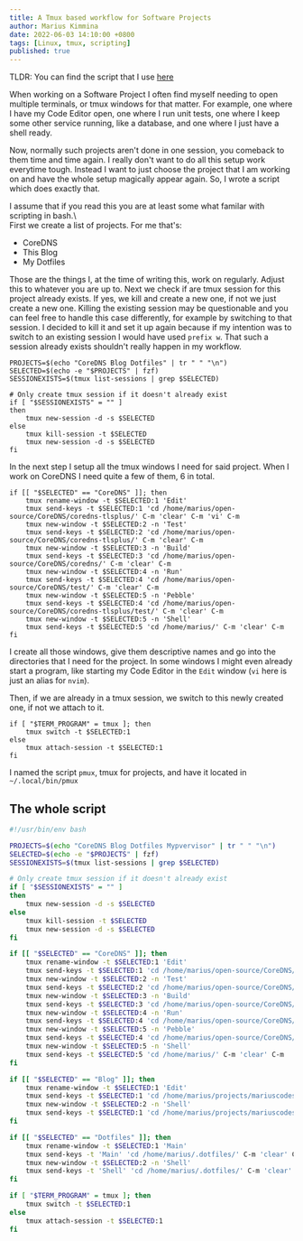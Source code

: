 ```yaml
---
title: A Tmux based workflow for Software Projects 
author: Marius Kimmina
date: 2022-06-03 14:10:00 +0800
tags: [Linux, tmux, scripting]
published: true
---
```


TLDR: You can find the script that I use [here][script]  

When working on a Software Project I often find myself needing to open multiple terminals, or tmux windows for that matter. 
For example, one where I have my Code Editor open, one where I run unit tests, one where 
I keep some other service running, like a database, and one where I just have a shell ready.

Now, normally such projects aren't done in one session, you comeback to them time and time again. I really don't want
to do all this setup work everytime tough. Instead I want to just choose the project that I am working on 
and have the whole setup magically appear again. So, I wrote a script which does exactly that.  

I assume that if you read this you are at least some what familar with scripting in bash.\  
First we create a list of projects. For me that's:
* CoreDNS
* This Blog
* My Dotfiles 

Those are the things I, at the time of writing this, work on regularly. Adjust this to whatever you are up to.
Next we check if are tmux session for this project already exists. If yes, we kill and create a new one, if not 
we just create a new one. Killing the existing session may be questionable and you can feel free to handle this case
differently, for example by switching to that session. I decided to kill it and set it up again because if my intention was
to switch to an existing session I would have used `prefix w`. That such a session already exists shouldn't really
happen in my workflow. 

```
PROJECTS=$(echo "CoreDNS Blog Dotfiles" | tr " " "\n")
SELECTED=$(echo -e "$PROJECTS" | fzf)
SESSIONEXISTS=$(tmux list-sessions | grep $SELECTED)

# Only create tmux session if it doesn't already exist
if [ "$SESSIONEXISTS" = "" ]
then
    tmux new-session -d -s $SELECTED
else
    tmux kill-session -t $SELECTED
    tmux new-session -d -s $SELECTED
fi
```

In the next step I setup all the tmux windows I need for said project.
When I work on CoreDNS I need quite a few of them, 6 in total. 

```
if [[ "$SELECTED" == "CoreDNS" ]]; then
    tmux rename-window -t $SELECTED:1 'Edit'
    tmux send-keys -t $SELECTED:1 'cd /home/marius/open-source/CoreDNS/coredns-tlsplus/' C-m 'clear' C-m 'vi' C-m
    tmux new-window -t $SELECTED:2 -n 'Test'
    tmux send-keys -t $SELECTED:2 'cd /home/marius/open-source/CoreDNS/coredns-tlsplus/' C-m 'clear' C-m
    tmux new-window -t $SELECTED:3 -n 'Build'
    tmux send-keys -t $SELECTED:3 'cd /home/marius/open-source/CoreDNS/coredns/' C-m 'clear' C-m
    tmux new-window -t $SELECTED:4 -n 'Run'
    tmux send-keys -t $SELECTED:4 'cd /home/marius/open-source/CoreDNS/test/' C-m 'clear' C-m
    tmux new-window -t $SELECTED:5 -n 'Pebble'
    tmux send-keys -t $SELECTED:4 'cd /home/marius/open-source/CoreDNS/coredns-tlsplus/test/' C-m 'clear' C-m
    tmux new-window -t $SELECTED:5 -n 'Shell'
    tmux send-keys -t $SELECTED:5 'cd /home/marius/' C-m 'clear' C-m
fi
```

I create all those windows, give them descriptive names
and go into the directories that I need for the project. In some windows I might even already start a program, 
like starting my Code Editor in the `Edit` window (`vi` here is just an alias for `nvim`).

Then, if we are already in a tmux session, we switch to this newly created one, if not we attach to it.

```
if [ "$TERM_PROGRAM" = tmux ]; then
    tmux switch -t $SELECTED:1
else
    tmux attach-session -t $SELECTED:1
fi
```

I named the script `pmux`, tmux for projects, and have it located in `~/.local/bin/pmux`

## The whole script

```bash
#!/usr/bin/env bash

PROJECTS=$(echo "CoreDNS Blog Dotfiles Mypvervisor" | tr " " "\n")
SELECTED=$(echo -e "$PROJECTS" | fzf)
SESSIONEXISTS=$(tmux list-sessions | grep $SELECTED)

# Only create tmux session if it doesn't already exist
if [ "$SESSIONEXISTS" = "" ]
then
    tmux new-session -d -s $SELECTED
else
    tmux kill-session -t $SELECTED
    tmux new-session -d -s $SELECTED
fi

if [[ "$SELECTED" == "CoreDNS" ]]; then
    tmux rename-window -t $SELECTED:1 'Edit'
    tmux send-keys -t $SELECTED:1 'cd /home/marius/open-source/CoreDNS/coredns-tlsplus/' C-m 'clear' C-m 'vi' C-m
    tmux new-window -t $SELECTED:2 -n 'Test'
    tmux send-keys -t $SELECTED:2 'cd /home/marius/open-source/CoreDNS/coredns-tlsplus/' C-m 'clear' C-m
    tmux new-window -t $SELECTED:3 -n 'Build'
    tmux send-keys -t $SELECTED:3 'cd /home/marius/open-source/CoreDNS/coredns/' C-m 'clear' C-m
    tmux new-window -t $SELECTED:4 -n 'Run'
    tmux send-keys -t $SELECTED:4 'cd /home/marius/open-source/CoreDNS/test/' C-m 'clear' C-m
    tmux new-window -t $SELECTED:5 -n 'Pebble'
    tmux send-keys -t $SELECTED:4 'cd /home/marius/open-source/CoreDNS/coredns-tlsplus/test/' C-m 'clear' C-m
    tmux new-window -t $SELECTED:5 -n 'Shell'
    tmux send-keys -t $SELECTED:5 'cd /home/marius/' C-m 'clear' C-m
fi

if [[ "$SELECTED" == "Blog" ]]; then
    tmux rename-window -t $SELECTED:1 'Edit'
    tmux send-keys -t $SELECTED:1 'cd /home/marius/projects/mariuscodes/site/' C-m 'clear' C-m 'vi' C-m
    tmux new-window -t $SELECTED:2 -n 'Shell'
    tmux send-keys -t $SELECTED:1 'cd /home/marius/projects/mariuscodes/site/' C-m 'clear' C-m
fi

if [[ "$SELECTED" == "Dotfiles" ]]; then
    tmux rename-window -t $SELECTED:1 'Main'
    tmux send-keys -t 'Main' 'cd /home/marius/.dotfiles/' C-m 'clear' C-m
    tmux new-window -t $SELECTED:2 -n 'Shell'
    tmux send-keys -t 'Shell' 'cd /home/marius/.dotfiles/' C-m 'clear' C-m
fi

if [ "$TERM_PROGRAM" = tmux ]; then
    tmux switch -t $SELECTED:1
else
    tmux attach-session -t $SELECTED:1
fi
```

[script]: https://github.com/mariuskimmina/.dotfiles/blob/main/bin/.local/bin/pmux
